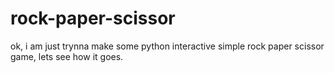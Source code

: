 # rock-paper-scissor
ok, i am just trynna make some python interactive simple rock paper scissor game, lets see how it goes.
